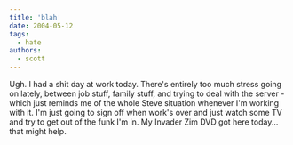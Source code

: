 ```yaml
---
title: 'blah'
date: 2004-05-12
tags:
  - hate
authors:
  - scott
---
```


Ugh. I had a shit day at work today. There's entirely too much stress going on lately, between job stuff, family stuff, and trying to deal with the server - which just reminds me of the whole Steve situation whenever I'm working with it. I'm just going to sign off when work's over and just watch some TV and try to get out of the funk I'm in. My Invader Zim DVD got here today... that might help.
